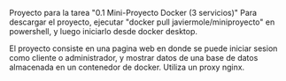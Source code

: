 Proyecto para la tarea "0.1 Mini-Proyecto Docker (3 servicios)" Para descargar el proyecto, ejecutar
"docker pull javiermole/miniproyecto" en powershell, y luego iniciarlo desde docker desktop.

El proyecto consiste en una pagina web en donde se puede iniciar sesion como cliente o administrador, y
mostrar datos de una base de datos almacenada en un contenedor de docker. Utiliza un proxy nginx.

